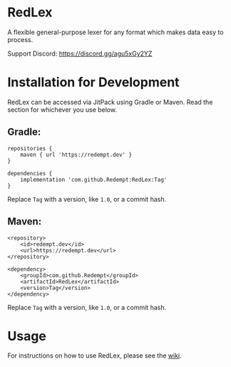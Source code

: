 # RedLex
A flexible general-purpose lexer for any format which makes data easy to process.

Support Discord: https://discord.gg/agu5xGy2YZ

# Installation for Development

RedLex can be accessed via JitPack using Gradle or Maven. Read the section for whichever you use below.

## Gradle:

```		
repositories {
	maven { url 'https://redempt.dev' }
}

```

```
dependencies {
	implementation 'com.github.Redempt:RedLex:Tag'
}
```

Replace `Tag` with a version, like `1.0`, or a commit hash.

## Maven:

```
<repository>
	<id>redempt.dev</id>
	<url>https://redempt.dev</url>
</repository>
```

```
<dependency>
	<groupId>com.github.Redempt</groupId>
	<artifactId>RedLex</artifactId>
	<version>Tag</version>
</dependency>
```

Replace `Tag` with a version, like `1.0`, or a commit hash.

# Usage

For instructions on how to use RedLex, please see the [wiki](https://github.com/Redempt/RedLex/wiki).
